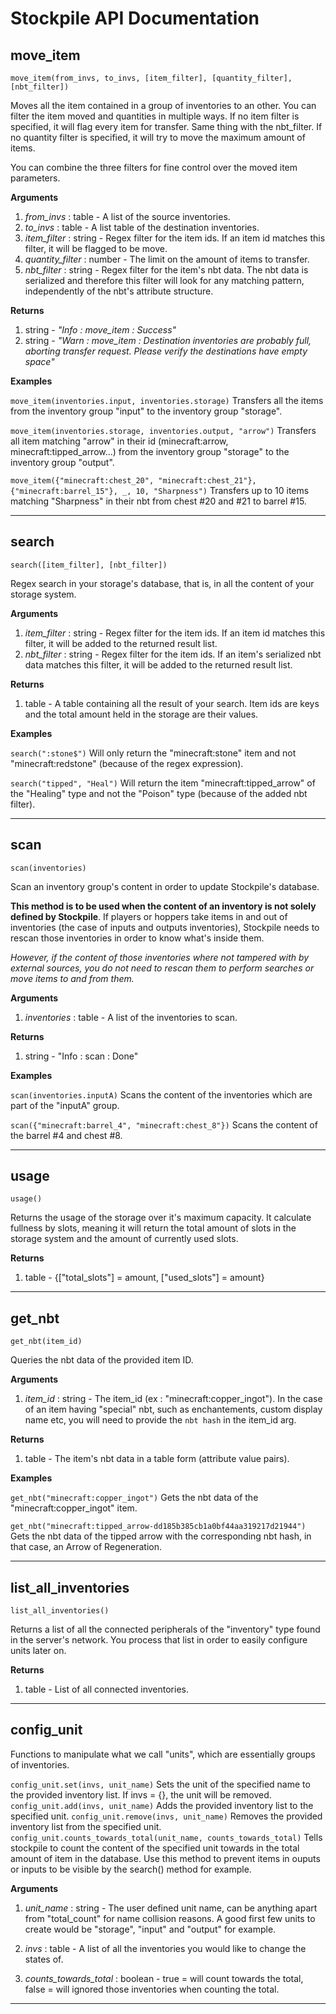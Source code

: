 
# Stockpile API Documentation

## move_item

```move_item(from_invs, to_invs, [item_filter], [quantity_filter], [nbt_filter])```

Moves all the item contained in a group of inventories to an other. You can filter the item moved and quantities in multiple ways. If no item filter is specified, it will flag every item for transfer. Same thing with the nbt_filter. If no quantity filter is specified, it will try to move the maximum amount of items.

You can combine the three filters for fine control over the moved item parameters.

**Arguments**

1. *from_invs* : table - A list of the source inventories.
2. *to_invs* : table - A list table of the destination inventories.
3. *item_filter* : string - Regex filter for the item ids. If an item id matches this filter, it will be flagged to be move.
4. *quantity_filter* : number - The limit on the amount of items to transfer.
5. *nbt_filter* : string - Regex filter for the item's nbt data. The nbt data is serialized and therefore this filter will look for any matching pattern, independently of the nbt's attribute structure.

**Returns**
1. string - *"Info : move_item : Success"*
2. string - *"Warn : move_item : Destination inventories are probably full, aborting transfer request. Please verify the destinations have empty space"*

**Examples**

```move_item(inventories.input, inventories.storage)```
Transfers all the items from the inventory group "input" to the inventory group "storage".

```move_item(inventories.storage, inventories.output, "arrow")```
Transfers all item matching "arrow" in their id (minecraft:arrow, minecraft:tipped_arrow...) from the inventory group "storage" to the inventory group "output".

```move_item({"minecraft:chest_20", "minecraft:chest_21"}, {"minecraft:barrel_15"}, _, 10, "Sharpness")```
Transfers up to 10 items matching "Sharpness" in their nbt from chest #20 and #21 to barrel #15.

---

## search
```search([item_filter], [nbt_filter])```

Regex search in your storage's database, that is, in all the content of your storage system.

**Arguments**

1. *item_filter* : string - Regex filter for the item ids. If an item id matches this filter, it will be added to the returned result list.
2. *nbt_filter* : string - Regex filter for the item ids. If an item's serialized nbt data matches this filter, it will be added to the returned result list.

**Returns**
1. table - A table containing all the result of your search. Item ids are keys and the total amount held in the storage are their values.

**Examples**

```search(":stone$")```
Will only return the "minecraft:stone" item and not "minecraft:redstone" (because of the regex expression).

```search("tipped", "Heal")```
Will return the item "minecraft:tipped_arrow" of the "Healing" type and not the "Poison" type (because of the added nbt filter).

---

## scan

```scan(inventories)```

Scan an inventory group's content in order to update Stockpile's database.

**This method is to be used when the content of an inventory is not solely defined by Stockpile**. If players or hoppers take items in and out of inventories (the case of inputs and outputs inventories), Stockpile needs to rescan those inventories in order to know what's inside them.

*However, if the content of those inventories where not tampered with by external sources, you do not need to rescan them to perform searches or move items to and from them.*


**Arguments**

1. *inventories* : table - A list of the inventories to scan.

**Returns**
1. string - "Info : scan : Done"

**Examples**

```scan(inventories.inputA)```
Scans the content of the inventories which are part of the "inputA" group.

```scan({"minecraft:barrel_4", "minecraft:chest_8"})```
Scans the content of the barrel #4 and chest #8.

---

## usage

```usage()```

Returns the usage of the storage over it's maximum capacity.
It calculate fullness by slots, meaning it will return the total amount of slots in the storage system and the amount of currently used slots.

**Returns**
1. table - {["total_slots"] = amount, ["used_slots"] = amount}

---

## get_nbt

```get_nbt(item_id)```

Queries the nbt data of the provided item ID. 

**Arguments**

1. *item_id* : string - The item_id (ex : "minecraft:copper_ingot"). In the case of an item having "special" nbt, such as enchantements, custom display name etc, you will need to provide the ```nbt hash``` in the item_id arg.

**Returns**
1. table - The item's nbt data in a table form (attribute value pairs).

**Examples**

```get_nbt("minecraft:copper_ingot")```
Gets the nbt data of the "minecraft:copper_ingot" item.

```get_nbt("minecraft:tipped_arrow-dd185b385cb1a0bf44aa319217d21944")```
Gets the nbt data of the tipped arrow with the corresponding nbt hash, in that case, an Arrow of Regeneration.

---

## list_all_inventories

```list_all_inventories()```

Returns a list of all the connected peripherals of the "inventory" type found in the server's network.
You process that list in order to easily configure units later on.

**Returns**
1. table - List of all connected inventories.

---

## config_unit

Functions to manipulate what we call "units", which are essentially groups of inventories.

```config_unit.set(invs, unit_name)```
Sets the unit of the specified name to the provided inventory list. If invs = {}, the unit will be removed.
```config_unit.add(invs, unit_name)```
Adds the provided inventory list to the specified unit.
```config_unit.remove(invs, unit_name)```
Removes the provided inventory list from the specified unit.
```config_unit.counts_towards_total(unit_name, counts_towards_total)```
Tells stockpile to count the content of the specified unit towards in the total amount of item in the database.
Use this method to prevent items in ouputs or inputs to be visible by the search() method for example.

**Arguments**

1. *unit_name* : string - The user defined unit name, can be anything apart from "total_count" for name collision reasons. A good first few units to create would be "storage", "input" and "output" for example.

2. *invs* : table - A list of all the inventories you would like to change the states of.

3. *counts_towards_total* : boolean - true = will count towards the total, false = will ignored those inventories when counting the total.

---